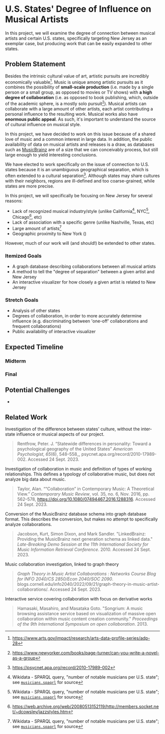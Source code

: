 # U.S. States' Degree of Influence on Musical Artists

In this project, we will examine the degree of connection between musical artists and certain U.S. states, specifically targeting New Jersey as an exemplar case, but producing work that can be easily expanded to other states. 

## Problem Statement 

Besides the intrinsic cultural value of art, artistic pursuits are incredibly economically valuable[^1]. Music is unique among artistic pursuits as it combines the possibility of **small-scale production** (i.e. made by a single person or a small group, as opposed to movies or TV shows) with **a high degree of collaboration** (i.e. as opposed to book publishing, which, outside of the academic sphere, is a mostly solo pursuit[^2]). Musical artists can collaborate with a large amount of other artists, each artist contributing a personal influence to the resulting work.  Musical works also have **enormous public appeal**.  As such, it's important to understand the source of cultural influence on musical style. 

In this project, we have decided to work on this issue because of a shared love of music and a common interest in large data. In addition, the public availability of data on musical artists and releases is a draw, as databases such as [MusicBrainz](https://musicbrainz.org/) are of a size that we can conceivably process, but still large enough to yield interesting conclusions. 

We have elected to work specifically on the issue of connection to U.S. states because it is an unambiguous geographical separation, which is often extended to a cultural separation[^3]. Although states may share cultures with their neighbors, regions are ill-defined and too coarse-grained, while states are more precise. 

In this project, we will specifically be focusing on New Jersey for several reasons:
- Lack of recognized musical industry/style (unlike California[^4], NYC[^4], Chicago[^5], etc)
- Lack of association with a specific genre (unlike Nashville, Texas, etc)
- Large amount of artists[^4]
- Geographic proximity to New York ()

However, much of our work will (and should!) be extended to other states.

### Itemized Goals

- A graph database describing collaborations between all musical artists
- A method to tell the "degree of separation" between a given artist and New Jersey 
- An interactive visualizer for how closely a given artist is related to New Jersey 

### Stretch Goals 

- Analysis of other states
- Degrees of collaboration, in order to more accurately determine influence (e.g. discriminating between 'one-off' collaborations and frequent collaborations) 
- Public availability of interactive visualizer 

## Expected Timeline

### Midterm 

### Final 

## Potential Challenges 

- 

## Related Work 

Investigation of the difference between states' culture, without the inter-state influence or musical aspects of our project.

> Rentfrow, Peter. J. “Statewide differences in personality: Toward a psychological geography of the United States” _American Psychologist, 65_(6), 548–558_, psycnet.apa.org/record/2010-17989-002. Accessed 24 Sept. 2023.

Investigation of collaboration in music and definition of types of working relationships. This defines a typology of collaborative music, but does not analyze big data about music.

> Taylor, Alan. ““Collaboration” in Contemporary Music: A Theoretical View.” _Contemporary Music Review_, vol. 35, no. 6, Nov. 2016, pp. 562–578, https://doi.org/10.1080/07494467.2016.1288316. Accessed 24 Sept. 2023.

Conversion of the MusicBrainz database schema into graph database format. This describes the conversion, but makes no attempt to specifically analyze collaborations.

> Jacobson, Kurt, Simon Dixon, and Mark Sandler. "LinkedBrainz: Providing the MusicBrainz next generation schema as linked data." _Late-Breaking Demo Session at the 11th International Society for Music Information Retrieval Conference_. 2010. Accessed 24 Sept. 2023.

Music collaboration investigation, linked to graph theory

> _Graph Theory in Music Artist Collaborations : Networks Course Blog for INFO 2040/CS 2850/Econ 2040/SOC 2090_. blogs.cornell.edu/info2040/2022/09/21/graph-theory-in-music-artist-collaborations/. Accessed 24 Sept. 2023.

Interactive service covering collaboration with focus on derivative works

> Hamasaki, Masahiro, and Masataka Goto. "Songrium: A music browsing assistance service based on visualization of massive open collaboration within music content creation community." _Proceedings of the 9th International Symposium on open collaboration_. 2013.


>


>


>


>


>



[^1]: https://www.arts.gov/impact/research/arts-data-profile-series/adp-28
[^2]: https://www.newyorker.com/books/page-turner/can-you-write-a-novel-as-a-group
[^3]: https://psycnet.apa.org/record/2010-17989-002
[^4]: Wikidata - SPARQL query, "number of notable musicians per U.S. state"; see [`musicians.spaqrl`](./musicians.sparql) for source
[^5]: https://web.archive.org/web/20080513152119/http://members.socket.net/~dcowsley/jazzstyles.htm